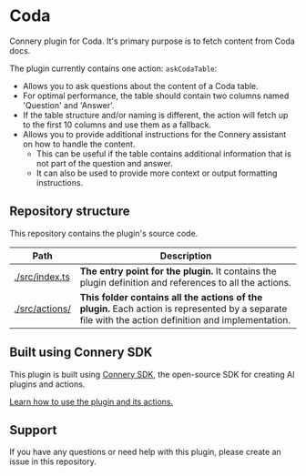 # Coda

Connery plugin for Coda. It's primary purpose is to fetch content from Coda docs.

The plugin currently contains one action: `askCodaTable`:

- Allows you to ask questions about the content of a Coda table.
- For optimal performance, the table should contain two columns named 'Question' and 'Answer'.
- If the table structure and/or naming is different, the action will fetch up to the first 10 columns and use them as a fallback.
- Allows you to provide additional instructions for the Connery assistant on how to handle the content.
  - This can be useful if the table contains additional information that is not part of the question and answer.
  - It can also be used to provide more context or output formatting instructions.

## Repository structure

This repository contains the plugin's source code.

| Path                            | Description                                                                                                                                          |
| ------------------------------- | ---------------------------------------------------------------------------------------------------------------------------------------------------- |
| [./src/index.ts](/src/index.ts) | **The entry point for the plugin.** It contains the plugin definition and references to all the actions.                                             |
| [./src/actions/](/src/actions/) | **This folder contains all the actions of the plugin.** Each action is represented by a separate file with the action definition and implementation. |

## Built using Connery SDK

This plugin is built using [Connery SDK](https://github.com/connery-io/connery-sdk), the open-source SDK for creating AI plugins and actions.

[Learn how to use the plugin and its actions.](https://sdk.connery.io/docs/quickstart/use-plugin)

## Support

If you have any questions or need help with this plugin, please create an issue in this repository.
